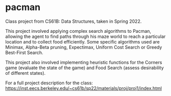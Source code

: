 # pacman

Class project from CS61B: Data Structures, taken in Spring 2022.

This project involved applying complex search algorithms to Pacman, allowing the agent to find paths through his maze world to reach a particular location and to collect food efficiently. Some specific algorithms used are Minimax, Alpha-Beta pruning, Expectimax, Uniform Cost Search or Greedy Best-First Search. 

This project also involved implementing heuristic functions for the Corners game (evaluate the state of the game) and Food Search (assess desirability of different states). 

For a full project description for the class: https://inst.eecs.berkeley.edu/~cs61b/sp22/materials/proj/proj1/index.html
